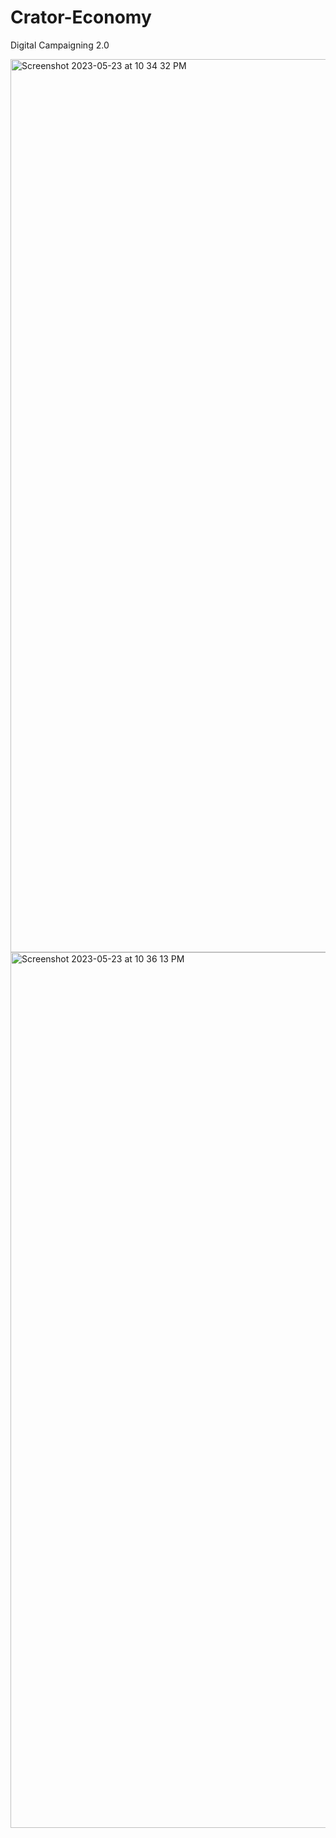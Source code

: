 # Crator-Economy
Digital Campaigning 2.0


<img width="1429" alt="Screenshot 2023-05-23 at 10 34 32 PM" src="https://github.com/ekta-agrawal-10/Crator-Economy/assets/69886735/3fde4c90-f214-4846-9746-4cfcd280d0b2">

<img width="1401" alt="Screenshot 2023-05-23 at 10 36 13 PM" src="https://github.com/ekta-agrawal-10/Crator-Economy/assets/69886735/165efecb-0ecb-4805-8bdd-25dedeb1c795">





